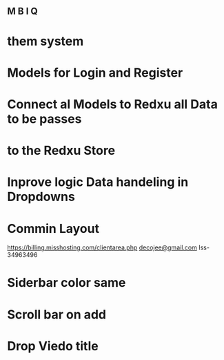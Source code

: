 ## M B I Q
# them system 
# Models for Login and Register
#  Connect al Models to Redxu all Data to be passes 
#  to the Redxu Store

# Inprove logic Data handeling in Dropdowns
# Commin Layout

https://billing.misshosting.com/clientarea.php
decojee@gmail.com
Iss-34963496

# Siderbar color same 
# Scroll bar on add 
# Drop Viedo title 
<!-- #b0cde4 -->